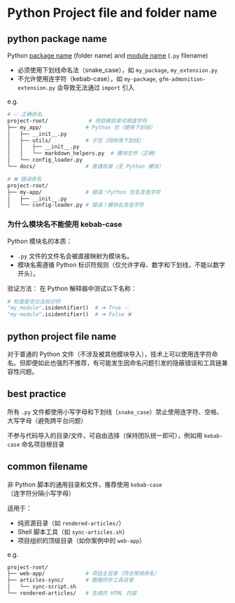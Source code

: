 # Python Project file and folder name

## python package name

Python <u>package name</u> (folder name) and <u>module name</u> (`.py` filename)

- 必须使用下划线命名法（snake_case），如 `my_package`, `my_extension.py`
- 不允许使用连字符（kebab-case），如 `my-package`, `gfm-admonition-extension.py` 会导致无法通过 `import` 引入

e.g.

```bash
# ✅ 正确命名
project-root/             # 项目根目录可用连字符
├── my_app/              # Python 包（使用下划线）
│   ├── __init__.py
│   ├── utils/           # 子包（同样用下划线）
│   │   ├── __init__.py
│   │   └── markdown_helpers.py  # 模块文件（正确）
│   └── config_loader.py
└── docs/                # 普通目录（无 Python 模块）

# ❌ 错误命名
project-root/
├── my-app/              # 错误！Python 包名含连字符
│   ├── __init__.py
│   └── config-loader.py # 错误！模块名含连字符
```



### 为什么模块名不能使用 kebab-case

Python 模块名的本质：

- `.py` 文件的文件名会被直接映射为模块名。
- 模块名需遵循 Python 标识符规则（仅允许字母、数字和下划线，不能以数字开头）。

验证方法： 在 Python 解释器中测试以下名称：

```python
# 检查是否合法标识符
"my_module".isidentifier()  # ➔ True ✅
"my-module".isidentifier()  # ➔ False ❌
```

## python project file name

对于普通的 Python 文件（不涉及被其他模块导入），技术上可以使用连字符命名。但即便如此也强烈不推荐，有可能发生因命名问题引发的隐蔽错误和工具链兼容性问题。





## best practice

所有 `.py` 文件都使用小写字母和下划线（`snake_case`）禁止使用连字符、空格、大写字母（避免跨平台问题）

不参与代码导入的目录/文件，可自由选择（保持团队统一即可），例如用 `kebab-case` 命名项目根目录



## common filename

非 Python 脚本的通用目录和文件，推荐使用 `kebab-case`（连字符分隔小写字母）

适用于：

- 纯资源目录（如 `rendered-articles/`）
- Shell 脚本工具（如 `sync-articles.sh`）
- 项目组织的顶级目录（如你案例中的 `web-app`）

e.g.

```bash
project-root/
├── web-app/             # 项目主目录（符合常规命名）
├── articles-sync/       # 数据同步工具目录
│   └── sync-script.sh
└── rendered-articles/   # 生成的 HTML 内容
```

